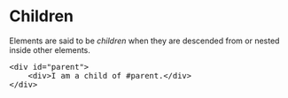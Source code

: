 # Children

Elements are said to be *children* when they are descended from or nested inside other elements.

<pre>
&lt;div id="parent"&gt;
	<span class="highlight">&lt;div&gt;I am a child of #parent.&lt;/div&gt;</span>
&lt;/div&gt;
</pre>